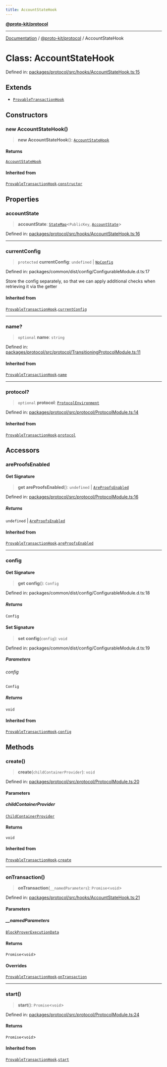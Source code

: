 ```yaml
---
title: AccountStateHook
---
```


[**@proto-kit/protocol**](../README.md)

***

[Documentation](../../../README.md) / [@proto-kit/protocol](../README.md) / AccountStateHook

# Class: AccountStateHook

Defined in: [packages/protocol/src/hooks/AccountStateHook.ts:15](https://github.com/proto-kit/framework/blob/4d6b3b6da51b3edee0fbf25ce72c1f59ec61e891/packages/protocol/src/hooks/AccountStateHook.ts#L15)

## Extends

- [`ProvableTransactionHook`](ProvableTransactionHook.md)

## Constructors

### new AccountStateHook()

> **new AccountStateHook**(): [`AccountStateHook`](AccountStateHook.md)

#### Returns

[`AccountStateHook`](AccountStateHook.md)

#### Inherited from

[`ProvableTransactionHook`](ProvableTransactionHook.md).[`constructor`](ProvableTransactionHook.md#constructors)

## Properties

### accountState

> **accountState**: [`StateMap`](StateMap.md)\<`PublicKey`, [`AccountState`](AccountState.md)\>

Defined in: [packages/protocol/src/hooks/AccountStateHook.ts:16](https://github.com/proto-kit/framework/blob/4d6b3b6da51b3edee0fbf25ce72c1f59ec61e891/packages/protocol/src/hooks/AccountStateHook.ts#L16)

***

### currentConfig

> `protected` **currentConfig**: `undefined` \| [`NoConfig`](../../common/type-aliases/NoConfig.md)

Defined in: packages/common/dist/config/ConfigurableModule.d.ts:17

Store the config separately, so that we can apply additional
checks when retrieving it via the getter

#### Inherited from

[`ProvableTransactionHook`](ProvableTransactionHook.md).[`currentConfig`](ProvableTransactionHook.md#currentconfig)

***

### name?

> `optional` **name**: `string`

Defined in: [packages/protocol/src/protocol/TransitioningProtocolModule.ts:11](https://github.com/proto-kit/framework/blob/4d6b3b6da51b3edee0fbf25ce72c1f59ec61e891/packages/protocol/src/protocol/TransitioningProtocolModule.ts#L11)

#### Inherited from

[`ProvableTransactionHook`](ProvableTransactionHook.md).[`name`](ProvableTransactionHook.md#name)

***

### protocol?

> `optional` **protocol**: [`ProtocolEnvironment`](../interfaces/ProtocolEnvironment.md)

Defined in: [packages/protocol/src/protocol/ProtocolModule.ts:14](https://github.com/proto-kit/framework/blob/4d6b3b6da51b3edee0fbf25ce72c1f59ec61e891/packages/protocol/src/protocol/ProtocolModule.ts#L14)

#### Inherited from

[`ProvableTransactionHook`](ProvableTransactionHook.md).[`protocol`](ProvableTransactionHook.md#protocol)

## Accessors

### areProofsEnabled

#### Get Signature

> **get** **areProofsEnabled**(): `undefined` \| [`AreProofsEnabled`](../../common/interfaces/AreProofsEnabled.md)

Defined in: [packages/protocol/src/protocol/ProtocolModule.ts:16](https://github.com/proto-kit/framework/blob/4d6b3b6da51b3edee0fbf25ce72c1f59ec61e891/packages/protocol/src/protocol/ProtocolModule.ts#L16)

##### Returns

`undefined` \| [`AreProofsEnabled`](../../common/interfaces/AreProofsEnabled.md)

#### Inherited from

[`ProvableTransactionHook`](ProvableTransactionHook.md).[`areProofsEnabled`](ProvableTransactionHook.md#areproofsenabled)

***

### config

#### Get Signature

> **get** **config**(): `Config`

Defined in: packages/common/dist/config/ConfigurableModule.d.ts:18

##### Returns

`Config`

#### Set Signature

> **set** **config**(`config`): `void`

Defined in: packages/common/dist/config/ConfigurableModule.d.ts:19

##### Parameters

###### config

`Config`

##### Returns

`void`

#### Inherited from

[`ProvableTransactionHook`](ProvableTransactionHook.md).[`config`](ProvableTransactionHook.md#config)

## Methods

### create()

> **create**(`childContainerProvider`): `void`

Defined in: [packages/protocol/src/protocol/ProtocolModule.ts:20](https://github.com/proto-kit/framework/blob/4d6b3b6da51b3edee0fbf25ce72c1f59ec61e891/packages/protocol/src/protocol/ProtocolModule.ts#L20)

#### Parameters

##### childContainerProvider

[`ChildContainerProvider`](../../common/interfaces/ChildContainerProvider.md)

#### Returns

`void`

#### Inherited from

[`ProvableTransactionHook`](ProvableTransactionHook.md).[`create`](ProvableTransactionHook.md#create)

***

### onTransaction()

> **onTransaction**(`__namedParameters`): `Promise`\<`void`\>

Defined in: [packages/protocol/src/hooks/AccountStateHook.ts:21](https://github.com/proto-kit/framework/blob/4d6b3b6da51b3edee0fbf25ce72c1f59ec61e891/packages/protocol/src/hooks/AccountStateHook.ts#L21)

#### Parameters

##### \_\_namedParameters

[`BlockProverExecutionData`](BlockProverExecutionData.md)

#### Returns

`Promise`\<`void`\>

#### Overrides

[`ProvableTransactionHook`](ProvableTransactionHook.md).[`onTransaction`](ProvableTransactionHook.md#ontransaction)

***

### start()

> **start**(): `Promise`\<`void`\>

Defined in: [packages/protocol/src/protocol/ProtocolModule.ts:24](https://github.com/proto-kit/framework/blob/4d6b3b6da51b3edee0fbf25ce72c1f59ec61e891/packages/protocol/src/protocol/ProtocolModule.ts#L24)

#### Returns

`Promise`\<`void`\>

#### Inherited from

[`ProvableTransactionHook`](ProvableTransactionHook.md).[`start`](ProvableTransactionHook.md#start)
